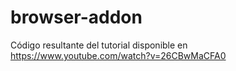 # browser-addon
Código resultante del tutorial disponible en https://www.youtube.com/watch?v=26CBwMaCFA0
